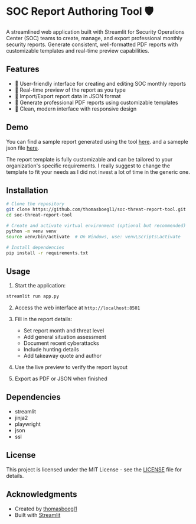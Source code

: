 # SOC Report Authoring Tool 🛡️

A streamlined web application built with Streamlit for Security Operations Center (SOC) teams to create, manage, and export professional monthly security reports. Generate consistent, well-formatted PDF reports with customizable templates and real-time preview capabilities.

## Features

- 📝 User-friendly interface for creating and editing SOC monthly reports
- 🔄 Real-time preview of the report as you type
- 💾 Import/Export report data in JSON format
- 📄 Generate professional PDF reports using customizable templates
- 🎨 Clean, modern interface with responsive design

## Demo

You can find a sample report generated using the tool [here](samples/SOC_Report_January_2025.pdf). and a sameple json file [here](samples/SOC_Report_January_2025.json).

The report template is fully customizable and can be tailored to your organization's specific requirements.
I really suggest to change the template to fit your needs as I did not invest a lot of time in the generic one.

## Installation

```bash
# Clone the repository
git clone https://github.com/thomasboegl1/soc-threat-report-tool.git
cd soc-threat-report-tool

# Create and activate virtual environment (optional but recommended)
python -m venv venv
source venv/bin/activate  # On Windows, use: venv\Scripts\activate

# Install dependencies
pip install -r requirements.txt
```

## Usage

1. Start the application:
```bash
streamlit run app.py
```

2. Access the web interface at `http://localhost:8501`

3. Fill in the report details:
   - Set report month and threat level
   - Add general situation assessment
   - Document recent cyberattacks
   - Include hunting details
   - Add takeaway quote and author

4. Use the live preview to verify the report layout
5. Export as PDF or JSON when finished

## Dependencies

- streamlit
- jinja2
- playwright
- json
- ssl

## License

This project is licensed under the MIT License - see the [LICENSE](LICENSE) file for details.

## Acknowledgments

- Created by [thomasboegl1](https://github.com/thomasboegl1)
- Built with [Streamlit](https://streamlit.io/)
